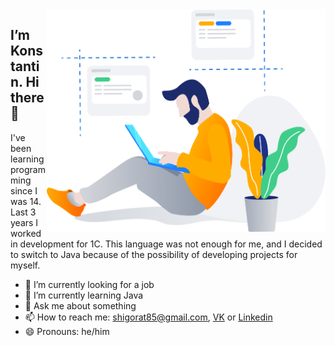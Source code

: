 <img align="right" src="https://github.com/Crimscon/Crimscon/blob/master/developer.png" width=446px height=356px/>


I’m Konstantin. Hi there 👋
---

I've been learning programming since I was 14. 
Last 3 years I worked in development for 1C. 
This language was not enough for me, 
and I decided to switch to Java because 
of the possibility of developing projects for myself.

<!--
**Crimscon/Crimscon** is a ✨ _special_ ✨ repository because its `README.md` (this file) appears on your GitHub profile.
Here are some ideas to get you started:
-->

- 🔭 I’m currently looking for a job
- 🌱 I’m currently learning Java
- 💬 Ask me about something
- 📫 How to reach me: shigorat85@gmail.com, [VK](https://vk.com/coslo "VK") or [Linkedin](https://www.linkedin.com/in/crimscon/ "My profile")
- 😄 Pronouns: he/him
